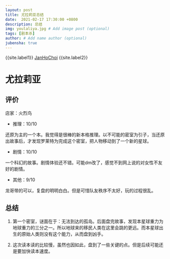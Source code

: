 ```yaml
---
layout: post
title: 尤拉莉亚总结
date:  2021-02-17 17:30:00 +0800
description: 总结
img: youlaliya.jpg # Add image post (optional)
tags: [剧本杀]
author: # Add name author (optional)
jubensha: true
---
```


{{site.label1}} <a href="https://github.com/janhochoi/" target="\_blank">JanHoChoi</a> {{site.label2}}

# 尤拉莉亚

## 评价

店家：火烈鸟

- 推理：10/10

还原为主的一个本。我觉得是很棒的新本格推理。以不可能的密室为引子，当还原出故事后，才发现罗莱特为完成这个密室，把人物移动到了一个新的星球。

- 剧情：10/10

一个科幻的故事。剧情体验还不错。可能dm改了，感觉不到网上说的对女性不友好的剧情。

- 其他：9/10

龙哥带的可以，复盘的明明白白。但是可惜队友秩序不太好，玩的过程很乱。

## 总结

1. 第一个密室，谜面在于：无法到达的孤岛。后面盘完故事，发现本星球重力为地球重力的三分之一。所以地球来的移民人类在这里会跳的更远。而本星球出生的原始人类则没有这个能力，从而盘到凶手。

2. 这次读本读的比较慢，虽然也因如此，盘到了一些关键的点。但是后续可能还是要加快读本速度。